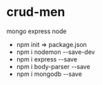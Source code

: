 # crud-men
mongo express node

* npm init => package.json
* npm i nodemon --save-dev
* npm i express --save
* npm i body-parser --save
* npm i mongodb --save

